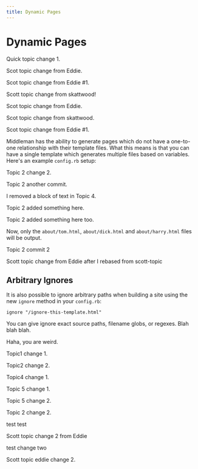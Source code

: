 ```yaml
---
title: Dynamic Pages
---
```


# Dynamic Pages

Quick topic change 1.

Scot topic change from Eddie.

Scot topic change from Eddie #1.

Scott topic change from skattwood!

Scot topic change from Eddie.

Scot topic change from skattwood.

Scot topic change from Eddie #1.

Middleman has the ability to generate pages which do not have a one-to-one relationship with their template files. What this means is that you can have a single template which generates multiple files based on variables. Here's an example `config.rb` setup:


Topic 2 change 2.

Topic 2 another commit.

I removed a block of text in Topic 4.

Topic 2 added something here.

Topic 2 added something here too.

Now, only the `about/tom.html`, `about/dick.html` and `about/harry.html` files will be output.

Topic 2 commit 2

Scott topic change from Eddie after I rebased from scott-topic

## Arbitrary Ignores

It is also possible to ignore arbitrary paths when building a site using the new `ignore` method in your `config.rb`:

    ignore "/ignore-this-template.html"

You can give ignore exact source paths, filename globs, or regexes. Blah blah blah.

Haha, you are weird.

Topic1 change 1.

Topic2 change 2.

Topic4 change 1.

Topic 5 change 1.

Topic 5 change 2.

Topic 2 change 2.

test test

Scott topic change 2 from Eddie

test change two

Scott topic eddie change 2.
